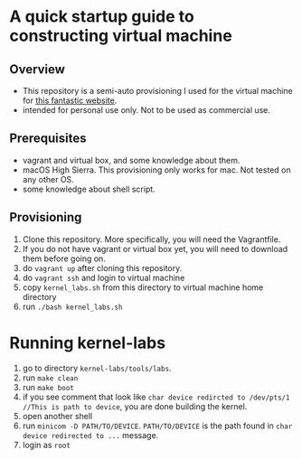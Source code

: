 # A quick startup guide to constructing virtual machine
## Overview
- This repository is a semi-auto provisioning I used for the virtual machine for [this fantastic website](https://linux-kernel-labs.github.io/master/labs/index.html).
- intended for personal use only. Not to be used as commercial use.

## Prerequisites
- vagrant and virtual box, and some knowledge about them.
- macOS High Sierra. This provisioning only works for mac. Not tested on any other OS.
- some knowledge about shell script.

## Provisioning
1. Clone this repository. More specifically, you will need the Vagrantfile.
1. If you do not have vagrant or virtual box yet, you will need to download them before going on.
1. do `vagrant up` after cloning this repository.
1. do `vagrant ssh` and login to virtual machine
1. copy `kernel_labs.sh` from this directory to virtual machine home directory
1. run `./bash kernel_labs.sh`

# Running kernel-labs
1. go to directory `kernel-labs/tools/labs`.
1. run `make clean`
1. run `make boot`
1. if you see comment that look like `char device redircted to /dev/pts/1 //This is path to device`, you are done building the kernel.
1. open another shell
1. run `minicom -D PATH/TO/DEVICE`. `PATH/TO/DEVICE` is the path found in `char device redirected to ...` message.
1. login as `root`
